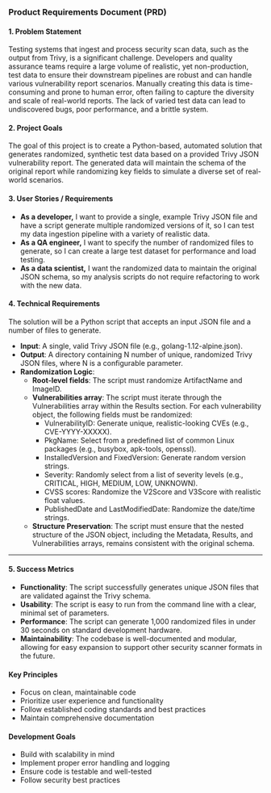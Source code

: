 

### **Product Requirements Document (PRD)**

#### **1\. Problem Statement**

Testing systems that ingest and process security scan data, such as the output from Trivy, is a significant challenge. Developers and quality assurance teams require a large volume of realistic, yet non-production, test data to ensure their downstream pipelines are robust and can handle various vulnerability report scenarios. Manually creating this data is time-consuming and prone to human error, often failing to capture the diversity and scale of real-world reports. The lack of varied test data can lead to undiscovered bugs, poor performance, and a brittle system.

#### **2\. Project Goals**

The goal of this project is to create a Python-based, automated solution that generates randomized, synthetic test data based on a provided Trivy JSON vulnerability report. The generated data will maintain the schema of the original report while randomizing key fields to simulate a diverse set of real-world scenarios.

#### **3\. User Stories / Requirements**

* **As a developer,** I want to provide a single, example Trivy JSON file and have a script generate multiple randomized versions of it, so I can test my data ingestion pipeline with a variety of realistic data.  
* **As a QA engineer,** I want to specify the number of randomized files to generate, so I can create a large test dataset for performance and load testing.  
* **As a data scientist,** I want the randomized data to maintain the original JSON schema, so my analysis scripts do not require refactoring to work with the new data.

#### **4\. Technical Requirements**

The solution will be a Python script that accepts an input JSON file and a number of files to generate.

* **Input**: A single, valid Trivy JSON file (e.g., golang-1.12-alpine.json).  
* **Output**: A directory containing N number of unique, randomized Trivy JSON files, where N is a configurable parameter.  
* **Randomization Logic**:  
  * **Root-level fields**: The script must randomize ArtifactName and ImageID.  
  * **Vulnerabilities array**: The script must iterate through the Vulnerabilities array within the Results section. For each vulnerability object, the following fields must be randomized:  
    * VulnerabilityID: Generate unique, realistic-looking CVEs (e.g., CVE-YYYY-XXXXX).  
    * PkgName: Select from a predefined list of common Linux packages (e.g., busybox, apk-tools, openssl).  
    * InstalledVersion and FixedVersion: Generate random version strings.  
    * Severity: Randomly select from a list of severity levels (e.g., CRITICAL, HIGH, MEDIUM, LOW, UNKNOWN).  
    * CVSS scores: Randomize the V2Score and V3Score with realistic float values.  
    * PublishedDate and LastModifiedDate: Randomize the date/time strings.  
  * **Structure Preservation**: The script must ensure that the nested structure of the JSON object, including the Metadata, Results, and Vulnerabilities arrays, remains consistent with the original schema.

---

#### **5\. Success Metrics**

* **Functionality**: The script successfully generates unique JSON files that are validated against the Trivy schema.  
* **Usability**: The script is easy to run from the command line with a clear, minimal set of parameters.  
* **Performance**: The script can generate 1,000 randomized files in under 30 seconds on standard development hardware.  
* **Maintainability**: The codebase is well-documented and modular, allowing for easy expansion to support other security scanner formats in the future.

#### Key Principles
- Focus on clean, maintainable code
- Prioritize user experience and functionality
- Follow established coding standards and best practices
- Maintain comprehensive documentation

#### Development Goals
- Build with scalability in mind
- Implement proper error handling and logging
- Ensure code is testable and well-tested
- Follow security best practices